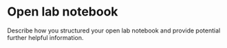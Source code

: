 # Open lab notebook

Describe how you structured your open lab notebook and provide potential further helpful information.